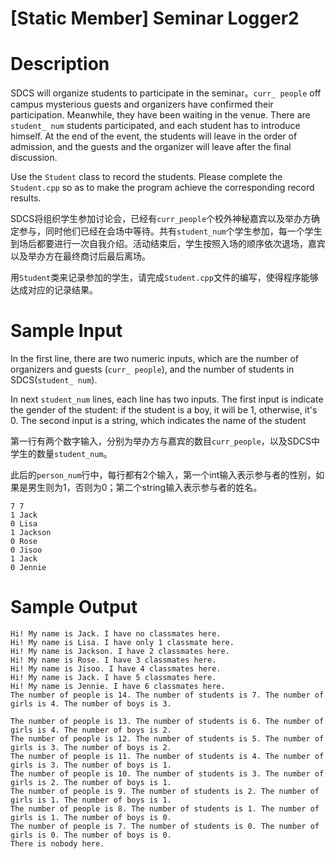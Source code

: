# [Static Member] Seminar Logger2

# Description

SDCS will organize students to participate in the seminar。`curr_ people` off campus mysterious guests and organizers have confirmed their participation. Meanwhile, they have been waiting in the venue. There are `student_ num` students participated, and each student has to introduce himself. At the end of the event, the students will leave in the order of admission, and the guests and the organizer will leave after the final discussion.

Use the `Student` class to record the students. Please complete the `Student.cpp` so as to make the program achieve the corresponding record results.

SDCS将组织学生参加讨论会，已经有`curr_people`个校外神秘嘉宾以及举办方确定参与，同时他们已经在会场中等待。共有`student_num`个学生参加，每一个学生到场后都要进行一次自我介绍。活动结束后，学生按照入场的顺序依次退场，嘉宾以及举办方在最终商讨后最后离场。

用`Student`类来记录参加的学生，请完成`Student.cpp`文件的编写，使得程序能够达成对应的记录结果。

# Sample Input

In the first line, there are two numeric inputs, which are the number of organizers and guests (`curr_ people`), and the number of students in SDCS(`student_ num`).

In next `student_num` lines, each line has two inputs. The first input is indicate the gender of the student: if the student is a boy, it will be 1, otherwise, it's 0. The second input is a string, which indicates the name of the student

第一行有两个数字输入，分别为举办方与嘉宾的数目`curr_people`，以及SDCS中学生的数量`student_num`。

此后的`person_num`行中，每行都有2个输入，第一个int输入表示参与者的性别，如果是男生则为1，否则为0；第二个string输入表示参与者的姓名。

```
7 7
1 Jack
0 Lisa
1 Jackson
0 Rose
0 Jisoo
1 Jack
0 Jennie
```

# Sample Output

```
Hi! My name is Jack. I have no classmates here.
Hi! My name is Lisa. I have only 1 classmate here.
Hi! My name is Jackson. I have 2 classmates here.
Hi! My name is Rose. I have 3 classmates here.
Hi! My name is Jisoo. I have 4 classmates here.
Hi! My name is Jack. I have 5 classmates here.
Hi! My name is Jennie. I have 6 classmates here.
The number of people is 14. The number of students is 7. The number of girls is 4. The number of boys is 3.

The number of people is 13. The number of students is 6. The number of girls is 4. The number of boys is 2.
The number of people is 12. The number of students is 5. The number of girls is 3. The number of boys is 2.
The number of people is 11. The number of students is 4. The number of girls is 3. The number of boys is 1.
The number of people is 10. The number of students is 3. The number of girls is 2. The number of boys is 1.
The number of people is 9. The number of students is 2. The number of girls is 1. The number of boys is 1.
The number of people is 8. The number of students is 1. The number of girls is 1. The number of boys is 0.
The number of people is 7. The number of students is 0. The number of girls is 0. The number of boys is 0.
There is nobody here.
```
